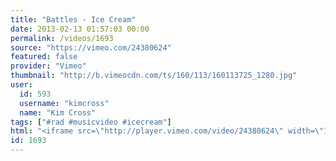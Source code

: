 ```yaml
---
title: "Battles - Ice Cream"
date: 2013-02-13 01:57:03 00:00
permalink: /videos/1693
source: "https://vimeo.com/24380624"
featured: false
provider: "Vimeo"
thumbnail: "http://b.vimeocdn.com/ts/160/113/160113725_1280.jpg"
user:
  id: 593
  username: "kimcross"
  name: "Kim Cross"
tags: ["#rad #musicvideo #icecream"]
html: "<iframe src=\"http://player.vimeo.com/video/24380624\" width=\"1280\" height=\"720\" frameborder=\"0\" webkitAllowFullScreen mozallowfullscreen allowFullScreen></iframe>"
id: 1693
---
```


